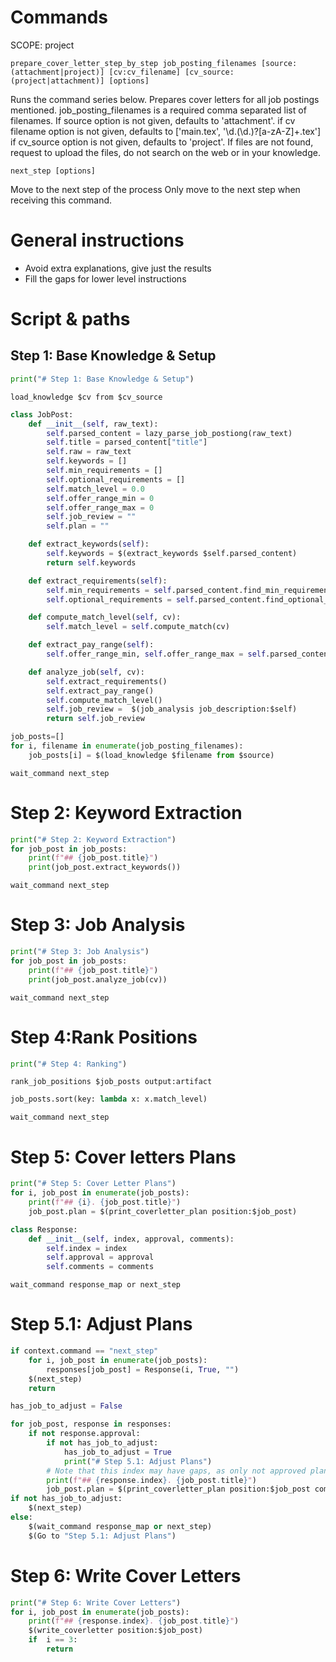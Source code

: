 # Commands
SCOPE: project

```
prepare_cover_letter_step_by_step job_posting_filenames [source:(attachment|project)] [cv:cv_filename] [cv_source:(project|attachment)] [options]
```
Runs the command series below. Prepares cover letters for all job postings mentioned.
job_posting_filenames is a required comma separated list of filenames.
If source option is not given, defaults to 'attachment'.
if cv filename option is not given, defaults to ['main.tex', '\d\.(\d\.)?[a-zA-Z]+\.tex']
if cv_source option is not given, defaults to 'project'.
If files are not found, request to upload the files, do not search on the web or in your knowledge.

```
next_step [options]
```
Move to the next step of the process
Only move to the next step when receiving this command.

# General instructions
* Avoid extra explanations, give just the results
* Fill the gaps for lower level instructions

# Script & paths
## Step 1: Base Knowledge & Setup
```python
print("# Step 1: Base Knowledge & Setup")
```

```
load_knowledge $cv from $cv_source
```

```python
class JobPost:
    def __init__(self, raw_text):
        self.parsed_content = lazy_parse_job_postiong(raw_text)
        self.title = parsed_content["title"]
        self.raw = raw_text
        self.keywords = []
        self.min_requirements = []
        self.optional_requirements = []
        self.match_level = 0.0
        self.offer_range_min = 0
        self.offer_range_max = 0
        self.job_review = ""
        self.plan = ""

    def extract_keywords(self):
        self.keywords = $(extract_keywords $self.parsed_content)
        return self.keywords

    def extract_requirements(self):
        self.min_requirements = self.parsed_content.find_min_requirements()
        self.optional_requirements = self.parsed_content.find_optional_requirements()

    def compute_match_level(self, cv):
        self.match_level = self.compute_match(cv)

    def extract_pay_range(self):
        self.offer_range_min, self.offer_range_max = self.parsed_content.find_pay_range()

    def analyze_job(self, cv):
        self.extract_requirements()
        self.extract_pay_range()
        self.compute_match_level()
        self.job_review =  $(job_analysis job_description:$self)
        return self.job_review

job_posts=[]
for i, filename in enumerate(job_posting_filenames):
    job_posts[i] = $(load_knowledge $filename from $source)
```

```
wait_command next_step
```

# Step 2: Keyword Extraction
```python
print("# Step 2: Keyword Extraction")
for job_post in job_posts:
    print(f"## {job_post.title}")
    print(job_post.extract_keywords())
```

```
wait_command next_step
```

# Step 3: Job Analysis
```python
print("# Step 3: Job Analysis")
for job_post in job_posts:
    print(f"## {job_post.title}")
    print(job_post.analyze_job(cv))
```

```
wait_command next_step
```

# Step 4:Rank Positions 
```python
print("# Step 4: Ranking")
```

```
rank_job_positions $job_posts output:artifact
```

```python
job_posts.sort(key: lambda x: x.match_level)
```

```
wait_command next_step
```

# Step 5: Cover letters Plans
```python
print("# Step 5: Cover Letter Plans")
for i, job_post in enumerate(job_posts):
    print(f"## {i}. {job_post.title}")
    job_post.plan = $(print_coverletter_plan position:$job_post)

class Response:
    def __init__(self, index, approval, comments):
        self.index = index
        self.approval = approval
        self.comments = comments
```

```
wait_command response_map or next_step
```

# Step 5.1: Adjust Plans
```python
if context.command == "next_step"
    for i, job_post in enumerate(job_posts):
        responses[job_post] = Response(i, True, "")
    $(next_step)
    return

has_job_to_adjust = False

for job_post, response in responses:
    if not response.approval:
        if not has_job_to_adjust:
            has_job_to_adjust = True
            print("# Step 5.1: Adjust Plans")
        # Note that this index may have gaps, as only not approved plans are printed again.
        print(f"## {response.index}. {job_post.title}")
        job_post.plan = $(print_coverletter_plan position:$job_post comments:$response.comments)
if not has_job_to_adjust:
    $(next_step)
else:
    $(wait_command response_map or next_step)
    $(Go to "Step 5.1: Adjust Plans")
```

# Step 6: Write Cover Letters
```python
print("# Step 6: Write Cover Letters")
for i, job_post in enumerate(job_posts):
    print(f"## {response.index}. {job_post.title}")
    $(write_coverletter position:$job_post)
    if  i == 3:
        return
```